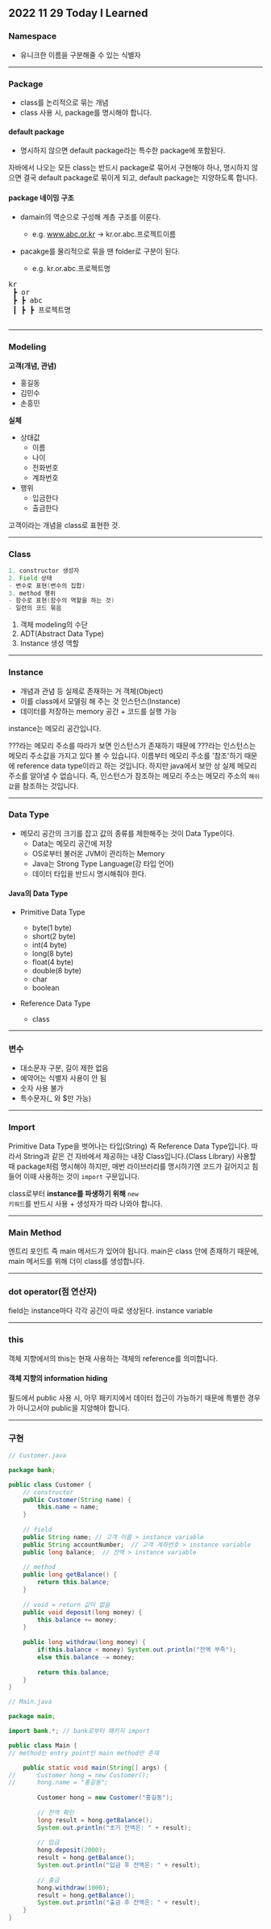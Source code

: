 ## 2022 11 29 Today I Learned

### Namespace

- 유니크한 이름을 구분해줄 수 있는 식별자

---

### Package

- class를 논리적으로 묶는 개념
- class 사용 시, package를 명시해야 합니다.

#### default package

- 명시하지 않으면 default package라는 특수한 package에 포함된다.

자바에서 나오는 모든 class는 반드시 package로 묶어서 구현해야 하나, 명시하지 않으면 결국 default package로 묶이게 되고, default package는 지양하도록 합니다.

#### package 네이밍 구조

- damain의 역순으로 구성해 계층 구조를 이룬다.
  - e.g. www.abc.or.kr → kr.or.abc.프로젝트이름

- pacakge를 물리적으로 묶을 땐 folder로 구분이 된다.<br>
  - e.g. kr.or.abc.프로젝트명

<pre>
kr
 ┣ or
 ┣ ┣ abc
 ┃ ┣ ┣ 프로젝트명
 </pre>

---

### Modeling

**고객(개념, 관념)**
- 홍길동
- 김민수
- 손흥민

**실체**
- 상태값
  - 이름
  - 나이
  - 전화번호
  - 계좌번호
- 행위
  - 입금한다
  - 출금한다

고객이라는 개념을 class로 표현한 것.

----

### Class

```java
1. constructor 생성자
2. Field 상태
- 변수로 표현(변수의 집합)
3. method 행위
- 함수로 표현(함수의 역할을 하는 것)
- 일련의 코드 묶음
```

1. 객체 modeling의 수단
2. ADT(Abstract Data Type)
3. Instance 생성 역할

---

### Instance

- 개념과 관념 등 실제로 존재하는 거 객체(Object)
- 이를 class에서 모델링 해 주는 것 인스턴스(Instance)
- 데이터를 저장하는 memory 공간 + 코드를 실행 가능

instance는 메모리 공간입니다.

???라는 메모리 주소를 따라가 보면 인스턴스가 존재하기 때문에 ???라는 인스턴스는 메모리 주소값을 가지고 있다 볼 수 있습니다. 이름부터 메모리 주소를 '참조'하기 때문에 reference data type이라고 하는 것입니다. 하지만 java에서 보안 상 실제 메모리 주소를 알아낼 수 없습니다. 즉, 인스턴스가 참조하는 메모리 주소는 메모리 주소의 <code>해쉬값</code>을 참조하는 것입니다.

---

### Data Type

- 메모리 공간의 크기를 잡고 값의 종류를 제한해주는 것이 Data Type이다.
  - Data는 메모리 공간에 저장
  - OS로부터 불러온 JVM이 관리하는 Memory
  - Java는 Strong Type Language(강 타입 언어)
  - 데이터 타입을 반드시 명시해줘야 한다.

#### Java의 Data Type 
- Primitive Data Type
  - byte(1 byte)
  - short(2 byte)
  - int(4 byte)
  - long(8 byte)
  - float(4 byte)
  - double(8 byte)
  - char
  - boolean

- Reference Data Type
  - class

---

### 변수
- 대소문자 구분, 길이 제한 없음
- 예약어는 식별자 사용이 안 됨
- 숫자 사용 불가
- 특수문자(_ 와 $만 가능)

---

### Import

Primitive Data Type을 벗어나는 타입(String) 즉 Reference Data Type입니다. 따라서 String과 같은 건 자바에서 제공하는 내장 Class입니다.(Class Library) 사용할 때 package처럼 명시해야 하지만, 매번 라이브러리를 명시하기엔 코드가 길어지고 힘들어 이때 사용하는 것이 <code>import</code> 구문입니다.

class로부터 **instance를 파생하기 위해** <code>new 키워드</code>를 반드시 사용 + 생성자가 따라 나와야 합니다.

---

### Main Method

엔트리 포인트 즉 main 메서드가 있어야 됩니다. main은 class 안에 존재하기 때문에, main 메서드를 위해 더미 class를 생성합니다.

---

### dot operator(점 연산자)

field는 instance마다 각각 공간이 따로 생상된다. instance variable

---

### this

객체 지향에서의 this는 현재 사용하는 객체의 reference를 의미합니다.

#### 객체 지향의 information hiding

필드에서 public 사용 시, 아무 패키지에서 데이터 접근이 가능하기 때문에 특별한 경우가 아니고서야 public을 지양해야 합니다.

---

### 구현

```java
// Customer.java

package bank;

public class Customer {
	// constructor
	public Customer(String name) {
		this.name = name;
	}
	
	// field
	public String name; // 고객 이름 > instance variable
	public String accountNumber;  // 고객 계좌번호 > instance variable
	public long balance;  // 잔액 > instance variable
	
	// method
	public long getBalance() {
		return this.balance;
	}
	
	// void = return 값이 없음
	public void deposit(long money) {
		this.balance += money;
	}
	
	public long withdraw(long money) {
		if(this.balance < money) System.out.println("잔액 부족");
		else this.balance -= money;
		
		return this.balance;
	}
}

```

```java
// Main.java

package main;

import bank.*; // bank로부터 패키지 import

public class Main {
// method는 entry point인 main method만 존재

	public static void main(String[] args) {
//		Customer hong = new Customer();
//		hong.name = "홍길동";
		
		Customer hong = new Customer("홍길동");
		
		// 잔액 확인
		long result = hong.getBalance();
		System.out.println("초기 잔액은: " + result);
		
		// 입금
		hong.deposit(2000);
		result = hong.getBalance();
		System.out.println("입금 후 잔액은: " + result);
		
		// 출금
		hong.withdraw(1000);
		result = hong.getBalance();
		System.out.println("출금 후 잔액은: " + result);
	}
}

```
